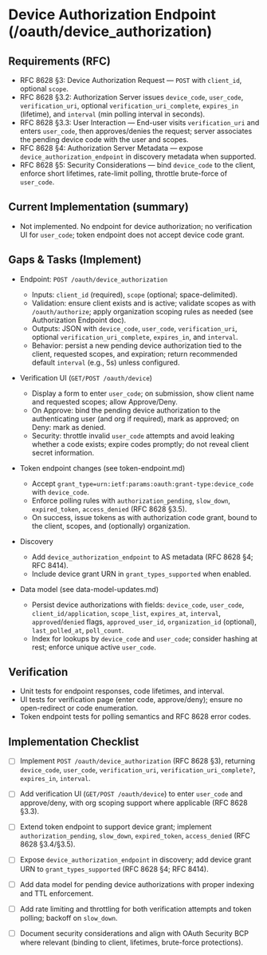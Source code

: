 # Device Authorization Endpoint (/oauth/device_authorization)

## Requirements (RFC)

- RFC 8628 §3: Device Authorization Request — `POST` with `client_id`, optional `scope`.
- RFC 8628 §3.2: Authorization Server issues `device_code`, `user_code`, `verification_uri`, optional `verification_uri_complete`, `expires_in` (lifetime), and `interval` (min polling interval in seconds).
- RFC 8628 §3.3: User Interaction — End-user visits `verification_uri` and enters `user_code`, then approves/denies the request; server associates the pending device code with the user and scopes.
- RFC 8628 §4: Authorization Server Metadata — expose `device_authorization_endpoint` in discovery metadata when supported.
- RFC 8628 §5: Security Considerations — bind `device_code` to the client, enforce short lifetimes, rate-limit polling, throttle brute-force of `user_code`.

## Current Implementation (summary)

- Not implemented. No endpoint for device authorization; no verification UI for `user_code`; token endpoint does not accept device code grant.

## Gaps & Tasks (Implement)

- Endpoint: `POST /oauth/device_authorization`
  - Inputs: `client_id` (required), `scope` (optional; space-delimited).
  - Validation: ensure client exists and is active; validate scopes as with `/oauth/authorize`; apply organization scoping rules as needed (see Authorization Endpoint doc).
  - Outputs: JSON with `device_code`, `user_code`, `verification_uri`, optional `verification_uri_complete`, `expires_in`, and `interval`.
  - Behavior: persist a new pending device authorization tied to the client, requested scopes, and expiration; return recommended default `interval` (e.g., 5s) unless configured.

- Verification UI (`GET/POST /oauth/device`)
  - Display a form to enter `user_code`; on submission, show client name and requested scopes; allow Approve/Deny.
  - On Approve: bind the pending device authorization to the authenticating user (and org if required), mark as approved; on Deny: mark as denied.
  - Security: throttle invalid `user_code` attempts and avoid leaking whether a code exists; expire codes promptly; do not reveal client secret information.

- Token endpoint changes (see token-endpoint.md)
  - Accept `grant_type=urn:ietf:params:oauth:grant-type:device_code` with `device_code`.
  - Enforce polling rules with `authorization_pending`, `slow_down`, `expired_token`, `access_denied` (RFC 8628 §3.5).
  - On success, issue tokens as with authorization code grant, bound to the client, scopes, and (optionally) organization.

- Discovery
  - Add `device_authorization_endpoint` to AS metadata (RFC 8628 §4; RFC 8414).
  - Include device grant URN in `grant_types_supported` when enabled.

- Data model (see data-model-updates.md)
  - Persist device authorizations with fields: `device_code`, `user_code`, `client_id/application`, `scope_list`, `expires_at`, `interval`, `approved`/`denied` flags, `approved_user_id`, `organization_id` (optional), `last_polled_at`, `poll_count`.
  - Index for lookups by `device_code` and `user_code`; consider hashing at rest; enforce unique active `user_code`.

## Verification

- Unit tests for endpoint responses, code lifetimes, and interval.
- UI tests for verification page (enter code, approve/deny); ensure no open-redirect or code enumeration.
- Token endpoint tests for polling semantics and RFC 8628 error codes.

## Implementation Checklist

- [ ] Implement `POST /oauth/device_authorization` (RFC 8628 §3), returning `device_code`, `user_code`, `verification_uri`, `verification_uri_complete?`, `expires_in`, `interval`.
- [ ] Add verification UI (`GET/POST /oauth/device`) to enter `user_code` and approve/deny, with org scoping support where applicable (RFC 8628 §3.3).
- [ ] Extend token endpoint to support device grant; implement `authorization_pending`, `slow_down`, `expired_token`, `access_denied` (RFC 8628 §3.4/§3.5).
- [ ] Expose `device_authorization_endpoint` in discovery; add device grant URN to `grant_types_supported` (RFC 8628 §4; RFC 8414).
- [ ] Add data model for pending device authorizations with proper indexing and TTL enforcement.
- [ ] Add rate limiting and throttling for both verification attempts and token polling; backoff on `slow_down`.
- [ ] Document security considerations and align with OAuth Security BCP where relevant (binding to client, lifetimes, brute-force protections).

